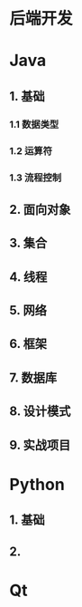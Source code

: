 # 后端开发

# Java
## 1. 基础
### 1.1 数据类型

### 1.2 运算符

### 1.3 流程控制

## 2. 面向对象


## 3. 集合

## 4. 线程

## 5. 网络

## 6. 框架

## 7. 数据库

## 8. 设计模式

## 9. 实战项目

# Python

## 1. 基础

## 2. 


# Qt


